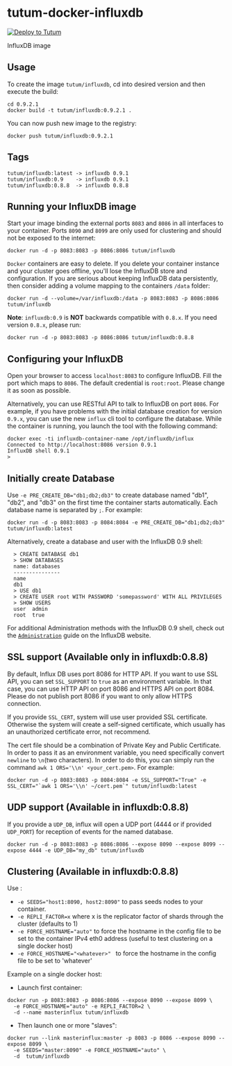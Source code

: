 tutum-docker-influxdb
=====================

[![Deploy to Tutum](https://s.tutum.co/deploy-to-tutum.svg)](https://dashboard.tutum.co/stack/deploy/)

InfluxDB image


Usage
-----

To create the image `tutum/influxdb`, cd into desired version and then execute the build:

    cd 0.9.2.1
    docker build -t tutum/influxdb:0.9.2.1 .

You can now push new image to the registry:

    docker push tutum/influxdb:0.9.2.1

Tags
----

    tutum/influxdb:latest -> influxdb 0.9.1
    tutum/influxdb:0.9    -> influxdb 0.9.1
    tutum/influxdb:0.8.8  -> influxdb 0.8.8

Running your InfluxDB image
---------------------------

Start your image binding the external ports `8083` and `8086` in all interfaces to your container. Ports `8090` and `8099` are only used for clustering and should not be exposed to the internet:

    docker run -d -p 8083:8083 -p 8086:8086 tutum/influxdb

`Docker` containers are easy to delete. If you delete your container instance and your cluster goes offline, you'll lose the InfluxDB store and configuration. If you are serious about keeping InfluxDB data persistently, then consider adding a volume mapping to the containers `/data` folder:

    docker run -d --volume=/var/influxdb:/data -p 8083:8083 -p 8086:8086 tutum/influxdb

**Note**: `influxdb:0.9` is **NOT** backwards compatible with `0.8.x`. If you need version `0.8.x`, please run:

    docker run -d -p 8083:8083 -p 8086:8086 tutum/influxdb:0.8.8

Configuring your InfluxDB
-------------------------
Open your browser to access `localhost:8083` to configure InfluxDB. Fill the port which maps to `8086`. The default credential is `root:root`. Please change it as soon as possible.

Alternatively, you can use RESTful API to talk to InfluxDB on port `8086`. For example, if you have problems with the initial database creation for version `0.9.x`, you can use the new `influx` cli tool to configure the database. While the container is running, you launch the tool with the following command:

  ```
  docker exec -ti influxdb-container-name /opt/influxdb/influx
  Connected to http://localhost:8086 version 0.9.1
  InfluxDB shell 0.9.1
  >
  ```

Initially create Database
-------------------------
Use `-e PRE_CREATE_DB="db1;db2;db3"` to create database named "db1", "db2", and "db3" on the first time the container starts automatically. Each database name is separated by `;`. For example:

```docker run -d -p 8083:8083 -p 8084:8084 -e PRE_CREATE_DB="db1;db2;db3" tutum/influxdb:latest```

Alternatively, create a database and user with the InfluxDB 0.9 shell:

```
  > CREATE DATABASE db1
  > SHOW DATABASES
  name: databases
  ---------------
  name
  db1
  > USE db1
  > CREATE USER root WITH PASSWORD 'somepassword' WITH ALL PRIVILEGES
  > SHOW USERS
  user  admin
  root  true
```
For additional Administration methods with the InfluxDB 0.9 shell, check out the [`Administration`](https://influxdb.com/docs/v0.9/administration/administration.html) guide on the InfluxDB website.

SSL support (Available only in influxdb:0.8.8)
---------------------------------------------
By default, Influx DB uses port 8086 for HTTP API. If you want to use SSL API, you can set `SSL_SUPPORT` to `true`  as an environment variable. In that case, you can use HTTP API on port 8086 and HTTPS API on port 8084. Please do not publish port 8086 if you want to only allow HTTPS connection.

If you provide `SSL_CERT`, system will use user provided SSL certificate. Otherwise the system will create a self-signed certificate, which usually has an unauthorized certificate error, not recommend.

The cert file should be a combination of Private Key and Public Certificate. In order to pass it as an environment variable, you need specifically convert `newline` to `\n`(two characters). In order to do this, you can simply run the command `awk 1 ORS='\\n' <your_cert.pem>`. For example:

```docker run -d -p 8083:8083 -p 8084:8084 -e SSL_SUPPORT="True" -e SSL_CERT="`awk 1 ORS='\\n' ~/cert.pem`" tutum/influxdb:latest```

UDP support (Available in influxdb:0.8.8)
----------------------------------------
If you provide a `UDP_DB`, influx will open a UDP port (4444 or if provided `UDP_PORT`) for reception of events for the named database.

```docker run -d -p 8083:8083 -p 8086:8086 --expose 8090 --expose 8099 --expose 4444 -e UDP_DB="my_db" tutum/influxdb```

Clustering (Available in influxdb:0.8.8)
----------------------------------------
Use :

* `-e SEEDS="host1:8090, host2:8090"` to pass seeds nodes to your container.
* `-e REPLI_FACTOR=x` where x is the replicator factor of shards through the cluster (defaults to 1)
* `-e FORCE_HOSTNAME="auto"` to force the hostname in the config file to be set to the container IPv4 eth0 address (useful to test clustering on a single docker host)
* `-e FORCE_HOSTNAME="<whatever>" ` to force the hostname in the config file to be set to 'whatever'

Example on a single docker host:

* Launch first container:
```
docker run -p 8083:8083 -p 8086:8086 --expose 8090 --expose 8099 \
  -e FORCE_HOSTNAME="auto" -e REPLI_FACTOR=2 \
  -d --name masterinflux tutum/influxdb
```
* Then launch one or more "slaves":
```
docker run --link masterinflux:master -p 8083 -p 8086 --expose 8090 --expose 8099 \
  -e SEEDS="master:8090" -e FORCE_HOSTNAME="auto" \
  -d  tutum/influxdb
```